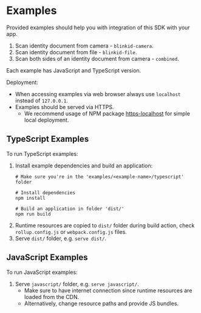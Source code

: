 # Examples

Provided examples should help you with integration of this SDK with your app.

1. Scan identity document from camera - `blinkid-camera`.
2. Scan identity document from file - `blinkid-file`.
3. Scan both sides of an identity document from camera - `combined`.

Each example has JavaScript and TypeScript version.

Deployment:

* When accessing examples via web browser always use `localhost` instead of `127.0.0.1`.
* Examples should be served via HTTPS.
    * We recommend usage of NPM package [https-localhost](https://www.npmjs.com/package/https-localhost) for simple local deployment.

## TypeScript Examples

To run TypeScript examples:

1. Install example dependencies and build an application:
    ```
    # Make sure you're in the 'examples/<example-name>/typescript' folder

    # Install dependencies
    npm install

    # Build an application in folder 'dist/'
    npm run build
    ```
2. Runtime resources are copied to `dist/` folder during build action, check `rollup.config.js` or `webpack.config.js` files.
3. Serve `dist/` folder, e.g. `serve dist/`.

## JavaScript Examples

To run JavaScript examples:

1. Serve `javascript/` folder, e.g. `serve javascript/`.
    * Make sure to have internet connection since runtime resources are loaded from the CDN.
    * Alternatively, change resource paths and provide JS bundles.
